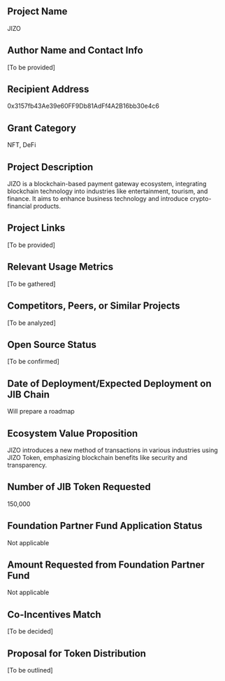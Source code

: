 ## Project Name
JIZO

## Author Name and Contact Info
[To be provided]

## Recipient Address
0x3157fb43Ae39e60FF9Db81AdFf4A2B16bb30e4c6

## Grant Category
NFT, DeFi

## Project Description
JIZO is a blockchain-based payment gateway ecosystem, integrating blockchain technology into industries like entertainment, tourism, and finance. It aims to enhance business technology and introduce crypto-financial products.

## Project Links
[To be provided]

## Relevant Usage Metrics
[To be gathered]

## Competitors, Peers, or Similar Projects
[To be analyzed]

## Open Source Status
[To be confirmed]

## Date of Deployment/Expected Deployment on JIB Chain
Will prepare a roadmap

## Ecosystem Value Proposition
JIZO introduces a new method of transactions in various industries using JIZO Token, emphasizing blockchain benefits like security and transparency.

## Number of JIB Token Requested
150,000

## Foundation Partner Fund Application Status
Not applicable

## Amount Requested from Foundation Partner Fund
Not applicable

## Co-Incentives Match
[To be decided]

## Proposal for Token Distribution
[To be outlined]

